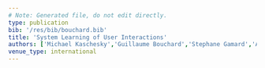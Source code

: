 ```yaml
---
# Note: Generated file, do not edit directly.
type: publication
bib: '/res/bib/bouchard.bib'
title: 'System Learning of User Interactions'
authors: ['Michael Kaschesky','Guillaume Bouchard','Stephane Gamard','Adrian Gschwend','Patrick Furrer','Reinhard Riedl']
venue_type: international
---
```

